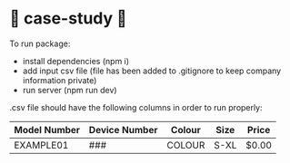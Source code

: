 # 🐝 case-study 🐝

To run package:
- install dependencies (npm i)
- add input csv file (file has been added to .gitignore to keep company information private)
- run server (npm run dev)

.csv file should have the following columns in order to run properly:

Model Number  | Device Number | Colour  | Size | Price |
------------- | ------------- | ------- | ---- | ----- |
EXAMPLE01     | ###           | COLOUR  | S-XL | $0.00 |